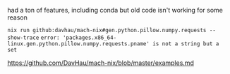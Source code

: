 had a ton of features, including conda
but old code isn't working for some reason


`nix run github:davhau/mach-nix#gen.python.pillow.numpy.requests --show-trace`
`error: 'packages.x86_64-linux.gen.python.pillow.numpy.requests.pname' is not a string but a set`

https://github.com/DavHau/mach-nix/blob/master/examples.md